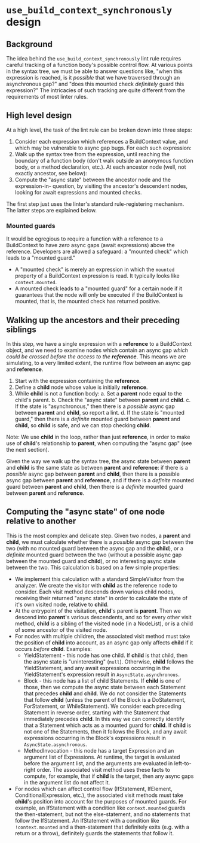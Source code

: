 # `use_build_context_synchronously` design

## Background

The idea behind the `use_build_context_synchronously` lint rule requires
careful tracking of a function body's possible control flow. At various points
in the syntax tree, we must be able to answer questions like, "when this
expression is reached, is it _possible_ that we have traversed through an
asynchronous gap?" and "does this mounted check _definitely_ guard this
expression?" The intricacies of such tracking are quite different from the
requirements of most linter rules.

## High level design

At a high level, the task of the lint rule can be broken down into three steps:

1. Consider each expression which references a BuildContext value, and which
   may be vulnerable to async gap bugs. For each such expression:
2. Walk up the syntax tree from the expression, until reaching the boundary of a
   function body (don't walk outside an anonymous function body, or a method
   declaration, etc.). At each ancestor node (well, not exactly ancestor, see
   below):
3. Compute the "async state" between the ancestor node and the expression-in-
   question, by visiting the ancestor's descendent nodes, looking for await
   expressions and mounted checks.

The first step just uses the linter's standard rule-registering mechanism. The
latter steps are explained below.

### Mounted guards

It would be egregious to require a function with a reference to a BuildContext
to have _zero_ async gaps (await expressions) above the reference. Developers
are allowed a safeguard: a "mounted check" which leads to a "mounted guard."

* A "mounted check" is merely an expression in which the `mounted` property of a
  BuildContext expression is read. It typically looks like `context.mounted`.
* A mounted check leads to a "mounted guard" for a certain node if it guarantees
  that the node will only be executed if the BuildContext is mounted, that is,
  the mounted check has returned positive.

## Walking up the ancestors and their preceding siblings

In this step, we have a single expression with a **reference** to a BuildContext
object, and we need to examine nodes which contain an async gap _which could be
crossed before the access to the **reference**_. This means we are simulating,
to a very limited extent, the runtime flow between an async gap and
**reference**.

1. Start with the expression containing the **reference**.
2. Define a **child** node whose value is initially **reference**.
3. While **child** is not a function body:
   a. Set a **parent** node equal to the child's parent.
   b. Check the "async state" between **parent** and **child**.
   c. If the state is "asynchronous," then there is a _possible_ async gap
      between **parent** and **child**, so report a lint.
   d. If the state is "mounted guard," then there is a _definite_ mounted
      guard between **parent** and **child**, so **child** is safe, and we can
      stop checking **child**.

Note: We use **child** in the loop, rather than just **reference**, in order to
make use of **child**'s relationship to **parent**, when computing the "async
gap" (see the next section).

Given the way we walk up the syntax tree, the async state between **parent** and
**child** is the same state as between **parent** and **reference**: if there is
a _possible_ async gap between **parent** and **child**, then there is a
possible async gap between **parent** and **reference**, and if there is a
_definite_ mounted guard between **parent** and **child**, then there is a
_definite_ mounted guard between **parent** and **reference**.

## Computing the "async state" of one node relative to another

This is the most complex and delicate step. Given two nodes, a **parent** and
**child**, we must calculate whether there is a _possible_ async gap between the
two (with no mounted guard between the async gap and the **child**), or a
_definite_ mounted guard between the two (without a possible async gap between
the mounted guard and **child**), or no interesting async state between the two.
This calculation is based on a few simple properties:

* We implement this calculation with a standard SimpleVisitor from the analyzer.
  We create the visitor with **child** as the reference node to consider. Each
  visit method descends down various child nodes, receiving their returned
  "async state" in order to calculate the state of it's own visited node,
  relative to **child**.
* At the entrypoint of the visitation, **child**'s parent is **parent**. Then we
  descend into **parent**'s various descendents, and so for every other visit
  method, **child** is a sibling of the visited node (in a NodeList), or is a
  child of some ancestor of the visited node.
* For nodes with multiple children, the associated visit method must take the
  position of **child** into account, as an async gap only affects **child** if
  it occurs _before_ **child**. Examples:
  * YieldStatement - this node has one child. If **child** is that child, then
    the async state is "uninteresting" (`null`). Otherwise, **child** follows
    the YieldStatement, and any await expressions occurring in the
    YieldStatement's expression result in `AsyncState.asynchronous`.
  * Block - this node has a list of child Statements. If **child** is one of
    those, then we compute the async state between each Statement that precedes
    **child** and **child**. We do not consider the Statements that follow
    **child** (unless the parent of the Block is a DoStatement, ForStatement, or
    WhileStatement). We consider each preceding Statement in reverse order,
    starting with the Statement that immediately precedes **child**. In this way
    we can correctly identify that a Statement which acts as a mounted guard for
    **child**. If **child** is not one of the Statements, then it follows the
    Block, and any await expressions occurring in the Block's expressions result
    in `AsyncState.asynchronous`.
  * MethodInvocation - this node has a target Expression and an argument list of
    Expressions. At runtime, the target is evaluated before the argument list,
    and the arguments are evaluated in left-to-right order. The associated visit
    method uses these facts to compute, for example, that if **child** is the
    target, then any async gaps in the argument list do not affect it.
* For nodes which can affect control flow (IfStatement, IfElement,
  ConditionalExpression, etc.), the associated visit methods must take
  **child**'s position into account for the purposes of mounted guards. For
  example, an IfStatement with a condition like `context.mounted` guards the
  then-statement, but not the else-statement, and no statements that follow the
  IfStatement. An IfStatement with a condition like `!context.mounted` and a
  then-statement that definitely exits (e.g. with a return or a throw),
  definitely guards the statements that follow it.